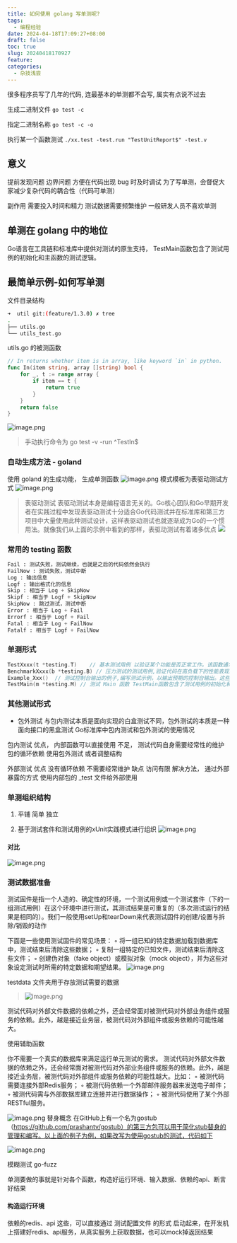 ```yaml
---
title: 如何使用 golang 写单测呢?
tags:
  - 编程经验
date: 2024-04-18T17:09:27+08:00
draft: false
toc: true
slug: 20240418170927
feature: 
categories:
  - 杂技浅尝
---
```

很多程序员写了几年的代码, 连最基本的单测都不会写, 属实有点说不过去
<!--more-->


生成二进制文件
`go test -c`

指定二进制名称
`go test -c -o `

执行某一个函数测试
`./xx.test -test.run "TestUnitReport$" -test.v`

## 意义
提前发现问题
边界问题
方便在代码出现 bug 时及时调试
为了写单测，会督促大家减少复杂代码的耦合性（代码可单测）

副作用
需要投入时间和精力
测试数据需要频繁维护
一般研发人员不喜欢单测

## 单测在 golang 中的地位
Go语言在工具链和标准库中提供对测试的原生支持，
TestMain函数包含了测试用例的初始化和主函数的测试逻辑。
## 最简单示例-如何写单测

文件目录结构
```bash
➜  util git:(feature/1.3.0) ✗ tree
.
├── utils.go
└── utils_test.go
```

utils.go 的被测函数
```go
// In returns whether item is in array, like keyword `in` in python.
func In(item string, array []string) bool {
	for _, t := range array {
		if item == t {
			return true
		}
	}
	return false
}
```
![image.png](https://yunpiao-images.oss-cn-beijing.aliyuncs.com/ob/202404181708718.png)

> 手动执行命令为 go test -v -run ^TestIn$


### 自动生成方法 - goland

使用 goland 的生成功能， 生成单测函数
![image.png](https://yunpiao-images.oss-cn-beijing.aliyuncs.com/ob/20230706114853.png)
模式模板为表驱动测试方式
![image.png](https://yunpiao-images.oss-cn-beijing.aliyuncs.com/ob/20230706114933.png)

>表驱动测试
表驱动测试本身是编程语言无关的。Go核心团队和Go早期开发者在实践过程中发现表驱动测试十分适合Go代码测试并在标准库和第三方项目中大量使用此种测试设计，这样表驱动测试也就逐渐成为Go的一个惯用法。就像我们从上面的示例中看到的那样，表驱动测试有着诸多优点
![](https://yunpiao-images.oss-cn-beijing.aliyuncs.com/ob/20230705181049.png)



### 常用的 testing 函数

```python
Fail : 测试失败，测试继续，也就是之后的代码依然会执行
FailNow : 测试失败，测试中断
Log : 输出信息
Logf : 输出格式化的信息
Skip : 相当于 Log + SkipNow
Skipf : 相当于 Logf + SkipNow
SkipNow : 跳过测试，测试中断
Error : 相当于 Log + Fail
Errorf : 相当于 Logf + Fail
Fatal : 相当于 Log + FailNow
Fatalf : 相当于 Logf + FailNow
```

### 单测形式
```go
TestXxxx(t *testing.T)    // 基本测试用例 以验证某个功能是否正常工作。该函数通常包含一个或多个测试用例，用于测试代码的不同方面。测试用例可以使用断言检查程序的预期输出是否与实际输出一致。
BenchmarkXxxx(b *testing.B) // 压力测试的测试用例,验证代码在高负载下的性能表现。压力测试可以使用不同的测试负载来测试代码在不同负载下的响应时间、吞吐量和资源使用情况等
Example_Xxx()  // 测试控制台输出的例子,编写测试示例，以输出预期的控制台输出。这些输出通常用于验证程序是否按照预期的行为执行
TestMain(m *testing.M) // 测试 Main 函数 TestMain函数包含了测试用例的初始化和主函数的测试逻辑。
```


### 其他测试形式
- 包外测试
与包内测试本质是面向实现的白盒测试不同，包外测试的本质是一种面向接口的黑盒测试
Go标准库中包内测试和包外测试的使用情况

包内测试
	优点， 
		内部函数可以直接使用
	不足， 
		测试代码自身需要经常性的维护
		包的循环依赖 使用包外测试 或者调整结构
	
外部测试
	优点
		没有循环依赖
		不需要经常维护
	缺点
		访问有限  解决方法， 通过外部暴露的方式 使用内部包的 _test 文件给外部使用



### 单测组织结构

1. 平铺
	简单 
	独立
	
2. 基于测试套件和测试用例的xUnit实践模式进行组织
![image.png](https://yunpiao-images.oss-cn-beijing.aliyuncs.com/ob/20230705155338.png)

#### 对比

![image.png](https://yunpiao-images.oss-cn-beijing.aliyuncs.com/ob/20230705155359.png)


### 测试数据准备

测试固件是指一个人造的、确定性的环境，一个测试用例或一个测试套件（下的一组测试用例）在这个环境中进行测试，其测试结果是可重复的（多次测试运行的结果是相同的）。我们一般使用setUp和tearDown来代表测试固件的创建/设置与拆除/销毁的动作

下面是一些使用测试固件的常见场景：
◦  将一组已知的特定数据加载到数据库中，测试结束后清除这些数据；
◦  复制一组特定的已知文件，测试结束后清除这些文件；
◦  创建伪对象（fake object）或模拟对象（mock object），并为这些对象设定测试时所需的特定数据和期望结果。
![image.png](https://yunpiao-images.oss-cn-beijing.aliyuncs.com/ob/20230705160127.png)


testdata 文件夹用于存放测试需要的数据
>![image.png](https://yunpiao-images.oss-cn-beijing.aliyuncs.com/ob/20230707095813.png)


测试代码对外部文件数据的依赖之外，还会经常面对被测代码对外部业务组件或服务的依赖。此外，越是接近业务层，被测代码对外部组件或服务依赖的可能性越大。

使用辅助函数

你不需要一个真实的数据库来满足运行单元测试的需求。
测试代码对外部文件数据的依赖之外，还会经常面对被测代码对外部业务组件或服务的依赖。此外，越是接近业务层，被测代码对外部组件或服务依赖的可能性越大。比如：
◦  被测代码需要连接外部Redis服务；
◦  被测代码依赖一个外部邮件服务器来发送电子邮件；
◦  被测代码需与外部数据库建立连接并进行数据操作；
◦  被测代码使用了某个外部RESTful服务。

![image.png](https://yunpiao-images.oss-cn-beijing.aliyuncs.com/ob/20230705181409.png)
替身概念
在GitHub上有一个名为gostub（https://github.com/prashantv/gostub）的第三方包可以用于简化stub替身的管理和编写。以上面的例子为例，如果改写为使用gostub的测试，代码如下

![image.png](https://yunpiao-images.oss-cn-beijing.aliyuncs.com/ob/20230705182354.png)

模糊测试 go-fuzz



单测要做的事就是针对各个函数，构造好运行环境、输入数据、依赖的api、断言好结果

#### 构造运行环境

依赖的redis、api 这些，可以直接通过 测试配置文件 的形式 启动起来，在开发机上搭建好redis、api服务，从真实服务上获取数据，也可以mock掉返回结果
